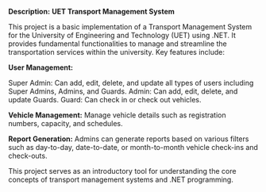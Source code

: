 **Description:**
**UET Transport Management System**

This project is a basic implementation of a Transport Management System for the University of Engineering and Technology (UET) using .NET. It provides fundamental functionalities to manage and streamline the transportation services within the university. Key features include:

**User Management:**

Super Admin: Can add, edit, delete, and update all types of users including Super Admins, Admins, and Guards.
Admin: Can add, edit, delete, and update Guards.
Guard: Can check in or check out vehicles.

**Vehicle Management:**
Manage vehicle details such as registration numbers, capacity, and schedules.

**Report Generation:**
Admins can generate reports based on various filters such as day-to-day, date-to-date, or month-to-month vehicle check-ins and check-outs.


This project serves as an introductory tool for understanding the core concepts of transport management systems and .NET programming.
